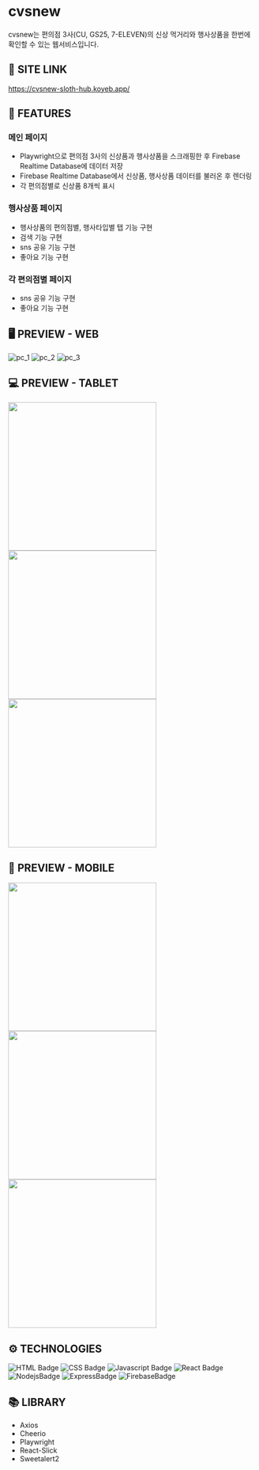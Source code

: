 # **cvsnew**

cvsnew는 편의점 3사(CU, GS25, 7-ELEVEN)의 신상 먹거리와 행사상품을 한번에 확인할 수 있는 웹서비스입니다.

## 🔗 **SITE LINK**
https://cvsnew-sloth-hub.koyeb.app/

## 📄 **FEATURES**

### 메인 페이지
- Playwright으로 편의점 3사의 신상품과 행사상품을 스크래핑한 후 Firebase Realtime Database에 데이터 저장
- Firebase Realtime Database에서 신상품, 행사상품 데이터를 불러온 후 렌더링
- 각 편의점별로 신상품 8개씩 표시

### 행사상품 페이지
- 행사상품의 편의점별, 행사타입별 탭 기능 구현
- 검색 기능 구현
- sns 공유 기능 구현
- 좋아요 기능 구현

### 각 편의점별 페이지
- sns 공유 기능 구현
- 좋아요 기능 구현

## 🖥 PREVIEW - **WEB**

![pc_1](https://github.com/sloth-hub/cvsnew/assets/53851248/5c6e6367-fe10-44cd-b4eb-40ba9f05b43c)
![pc_2](https://github.com/sloth-hub/cvsnew/assets/53851248/ce91562e-9ece-4e47-a3b2-11cda5e12f76)
![pc_3](https://github.com/sloth-hub/cvsnew/assets/53851248/7e3c95f1-fb26-44f3-ab96-e3ccccea4993)

## 💻 PREVIEW - **TABLET**

<img src="https://github.com/sloth-hub/cvsnew/assets/53851248/c8680386-6723-4d38-84a0-b627eb3adcc3" width="300"/>
<img src="https://github.com/sloth-hub/cvsnew/assets/53851248/a783d153-ad13-412a-aee1-7e0d89b39a90" width="300"/>
<img src="https://github.com/sloth-hub/cvsnew/assets/53851248/f6fe49ec-65b4-4c56-bff4-13817e8e56e1" width="300"/>

## 📱 PREVIEW - **MOBILE**

<img src="https://github.com/sloth-hub/cvsnew/assets/53851248/f580d885-5823-4985-8baf-53ea4c3e92cc" width="300"/>
<img src="https://github.com/sloth-hub/cvsnew/assets/53851248/a2146df2-a067-48c7-85f5-811b34cba6b0" width="300"/>
<img src="https://github.com/sloth-hub/cvsnew/assets/53851248/cae85b0f-2703-41f7-9361-80f18ae538e6" width="300"/>

## ⚙ TECHNOLOGIES

![HTML Badge](https://img.shields.io/badge/html5-E34F26?style=for-the-badge&logo=html5&logoColor=white)
![CSS Badge](https://img.shields.io/badge/css3-1572B6?style=for-the-badge&logo=css3&logoColor=white)
![Javascript Badge](https://img.shields.io/badge/javascript-F7DF1E?style=for-the-badge&logo=javascript&logoColor=black)
![React Badge](https://img.shields.io/badge/react-61DAFB?style=for-the-badge&logo=react&logoColor=black)
![NodejsBadge](https://img.shields.io/badge/node.js-339933?style=for-the-badge&logo=node.js&logoColor=white)
![ExpressBadge](https://img.shields.io/badge/express-000000?style=for-the-badge&logo=express&logoColor=white)
![FirebaseBadge](https://img.shields.io/badge/firebase-FFCA28?style=for-the-badge&logo=firebase&logoColor=white)

## 📚 LIBRARY

- Axios
- Cheerio
- Playwright
- React-Slick
- Sweetalert2
